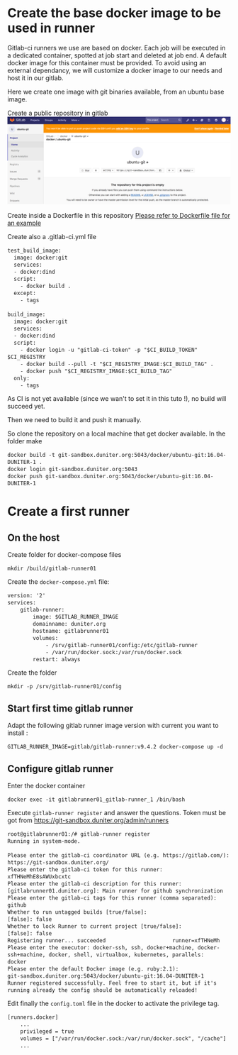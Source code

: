 # Create the base docker image to be used in runner
Gitlab-ci runners we use are based on docker. Each job will be executed in a dedicated container, spotted at job start and deleted at job end.
A default docker image for this container must be provided.
To avoid using an external dependancy, we will customize a docker image to our needs and host it in our gitlab.

Here we create one image with git binaries available, from an ubuntu base image.

Create a public repository in gitlab
![](images/GitlabRunner-cf7163f0.png)

Create inside a Dockerfile in this repository
[Please refer to Dockerfile file for an example](./Dockerfile)

Create also a .gitlab-ci.yml file
```
test_build_image:
  image: docker:git
  services:
  - docker:dind
  script:
    - docker build .
  except:
    - tags

build_image:
  image: docker:git
  services:
  - docker:dind
  script:
    - docker login -u "gitlab-ci-token" -p "$CI_BUILD_TOKEN" $CI_REGISTRY
    - docker build --pull -t "$CI_REGISTRY_IMAGE:$CI_BUILD_TAG" .
    - docker push "$CI_REGISTRY_IMAGE:$CI_BUILD_TAG"
  only:
    - tags
```

As CI is not yet available (since we wan't to set it in this tuto !), no build will succeed yet.

Then we need to build it and push it manually.

So clone the repository on a local machine that get docker available.
In the folder make
```
docker build -t git-sandbox.duniter.org:5043/docker/ubuntu-git:16.04-DUNITER-1 .
docker login git-sandbox.duniter.org:5043
docker push git-sandbox.duniter.org:5043/docker/ubuntu-git:16.04-DUNITER-1
```

# Create a first runner
## On the host
Create folder for docker-compose files

```
mkdir /build/gitlab-runner01
```

Create the `docker-compose.yml` file:

```
version: '2'
services:
    gitlab-runner:
        image: $GITLAB_RUNNER_IMAGE
        domainname: duniter.org
        hostname: gitlabrunner01
        volumes:
            - /srv/gitlab-runner01/config:/etc/gitlab-runner
            - /var/run/docker.sock:/var/run/docker.sock
        restart: always
```

Create the folder

```
mkdir -p /srv/gitlab-runner01/config
```


## Start first time gitlab runner
Adapt the following gitlab runner image version with current you want to install :

```
GITLAB_RUNNER_IMAGE=gitlab/gitlab-runner:v9.4.2 docker-compose up -d
```

## Configure gitlab runner
Enter the docker container

```
docker exec -it gitlabrunner01_gitlab-runner_1 /bin/bash
```

Execute `gitlab-runner register`
and answer the questions. Token must be got from  https://git-sandbox.duniter.org/admin/runners
```
root@gitlabrunner01:/# gitlab-runner register
Running in system-mode.

Please enter the gitlab-ci coordinator URL (e.g. https://gitlab.com/):
https://git-sandbox.duniter.org/
Please enter the gitlab-ci token for this runner:
xfTHNeMhE8sAWUxbcxtc
Please enter the gitlab-ci description for this runner:
[gitlabrunner01.duniter.org]: Main runner for github synchronization
Please enter the gitlab-ci tags for this runner (comma separated):
github
Whether to run untagged builds [true/false]:
[false]: false
Whether to lock Runner to current project [true/false]:
[false]: false
Registering runner... succeeded                     runner=xfTHNeMh
Please enter the executor: docker-ssh, ssh, docker+machine, docker-ssh+machine, docker, shell, virtualbox, kubernetes, parallels:
docker
Please enter the default Docker image (e.g. ruby:2.1):
git-sandbox.duniter.org:5043/docker/ubuntu-git:16.04-DUNITER-1
Runner registered successfully. Feel free to start it, but if it's running already the config should be automatically reloaded!
```

Edit finally the `config.toml` file in the docker to activate the privilege tag.
```
[runners.docker]
    ...
    privileged = true
    volumes = ["/var/run/docker.sock:/var/run/docker.sock", "/cache"]
    ...
```
